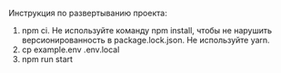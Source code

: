 Инструкция по развертыванию проекта:

1. npm ci. Не используйте команду npm install, чтобы не нарушить версионированность в package.lock.json. Не используйте yarn.
2. cp example.env .env.local
3. npm run start
